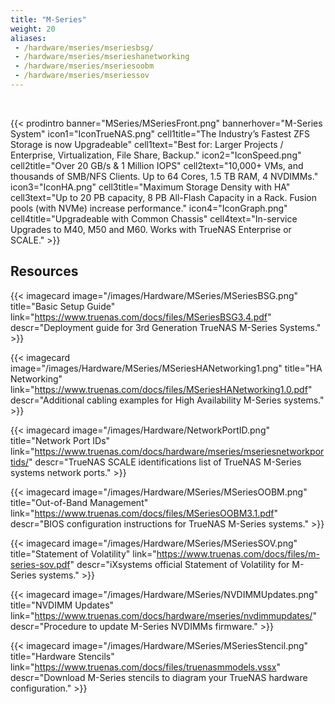 ```yaml
---
title: "M-Series"
weight: 20
aliases:
 - /hardware/mseries/mseriesbsg/
 - /hardware/mseries/mserieshanetworking
 - /hardware/mseries/mseriesoobm
 - /hardware/mseries/mseriessov
---
```

<br>

{{< prodintro banner="MSeries/MSeriesFront.png" bannerhover="M-Series System"
icon1="IconTrueNAS.png" cell1title="The Industry’s Fastest ZFS Storage is now Upgradeable" cell1text="Best for: Larger Projects / Enterprise, Virtualization, File Share, Backup."
icon2="IconSpeed.png" cell2title="Over 20 GB/s & 1 Million IOPS" cell2text="10,000+ VMs, and thousands of SMB/NFS Clients. Up to 64 Cores, 1.5 TB RAM, 4 NVDIMMs."
icon3="IconHA.png" cell3title="Maximum Storage Density with HA" cell3text="Up to 20 PB capacity, 8 PB All-Flash Capacity in a Rack. Fusion pools (with NVMe) increase performance."
icon4="IconGraph.png" cell4title="Upgradeable with Common Chassis" cell4text="In-service Upgrades to M40, M50 and M60. Works with TrueNAS Enterprise or SCALE." >}}

## Resources

<div class="docs-sections">

{{< imagecard image="/images/Hardware/MSeries/MSeriesBSG.png" title="Basic Setup Guide" link="https://www.truenas.com/docs/files/MSeriesBSG3.4.pdf"
descr="Deployment guide for 3rd Generation TrueNAS M-Series Systems." >}}

{{< imagecard image="/images/Hardware/MSeries/MSeriesHANetworking1.png" title="HA Networking" link="https://www.truenas.com/docs/files/MSeriesHANetworking1.0.pdf"
descr="Additional cabling examples for High Availability M-Series systems." >}}

{{< imagecard image="/images/Hardware/NetworkPortID.png" title="Network Port IDs" link="https://www.truenas.com/docs/hardware/mseries/mseriesnetworkportids/"
descr="TrueNAS SCALE identifications list of TrueNAS M-Series systems network ports." >}}

{{< imagecard image="/images/Hardware/MSeries/MSeriesOOBM.png" title="Out-of-Band Management" link="https://www.truenas.com/docs/files/MSeriesOOBM3.1.pdf"
descr="BIOS configuration instructions for TrueNAS M-Series systems." >}}

{{< imagecard image="/images/Hardware/MSeries/MSeriesSOV.png" title="Statement of Volatility" link="https://www.truenas.com/docs/files/m-series-sov.pdf"
descr="iXsystems official Statement of Volatility for M-Series systems." >}}

{{< imagecard image="/images/Hardware/MSeries/NVDIMMUpdates.png" title="NVDIMM Updates" link="https://www.truenas.com/docs/hardware/mseries/nvdimmupdates/"
descr="Procedure to update M-Series NVDIMMs firmware." >}}

{{< imagecard image="/images/Hardware/MSeries/MSeriesStencil.png" title="Hardware Stencils" link="https://www.truenas.com/docs/files/truenasmmodels.vssx"
descr="Download M-Series stencils to diagram your TrueNAS hardware configuration." >}}

</div>